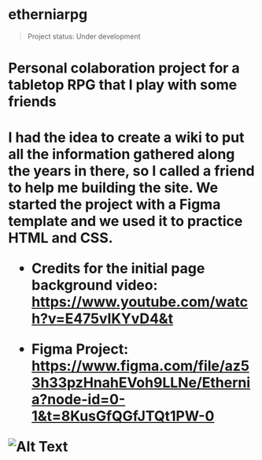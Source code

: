 # etherniarpg

> Project status: Under development

<h1>Personal colaboration project for a tabletop RPG that I play with some friends<h1>

I had the idea to create a wiki to put all the information gathered along the years in there, so I called a friend to help me building the site. We started the project with a Figma template and we used it to practice HTML and CSS.

- Credits for the initial page background video: https://www.youtube.com/watch?v=E475vIKYvD4&t

- Figma Project: https://www.figma.com/file/az53h33pzHnahEVoh9LLNe/Ethernia?node-id=0-1&t=8KusGfQGfJTQt1PW-0

![Alt Text](https://media.giphy.com/media/scZPhLqaVOM1qG4lT9/giphy.gif)
